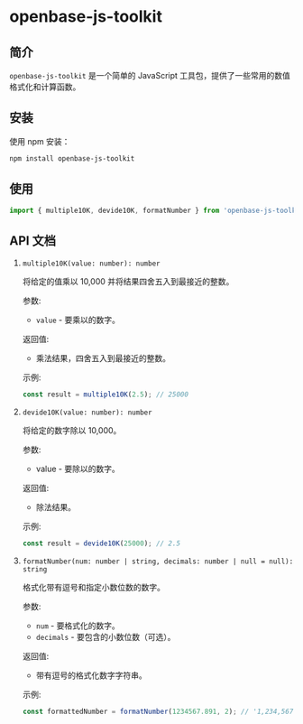 # openbase-js-toolkit

## 简介

`openbase-js-toolkit` 是一个简单的 JavaScript 工具包，提供了一些常用的数值格式化和计算函数。

## 安装

使用 npm 安装：

```sh
npm install openbase-js-toolkit
```

## 使用
```js
import { multiple10K, devide10K, formatNumber } from 'openbase-js-toolkit/format'
```

## API 文档
1. `multiple10K(value: number): number`

    将给定的值乘以 10,000 并将结果四舍五入到最接近的整数。

    参数:
      - `value` - 要乘以的数字。

    返回值:
      - 乘法结果，四舍五入到最接近的整数。

    示例:
      ```js
      const result = multiple10K(2.5); // 25000
      ```

2. `devide10K(value: number): number`

    将给定的数字除以 10,000。

    参数:
      - value - 要除以的数字。

    返回值:
      - 除法结果。

    示例:
    ```js
    const result = devide10K(25000); // 2.5
    ```

3. `formatNumber(num: number | string, decimals: number | null = null): string`

    格式化带有逗号和指定小数位数的数字。

    参数:
      - `num` - 要格式化的数字。
      - `decimals` - 要包含的小数位数（可选）。

    返回值:
      - 带有逗号的格式化数字字符串。

    示例:
      ```js
      const formattedNumber = formatNumber(1234567.891, 2); // '1,234,567.89'
      ```